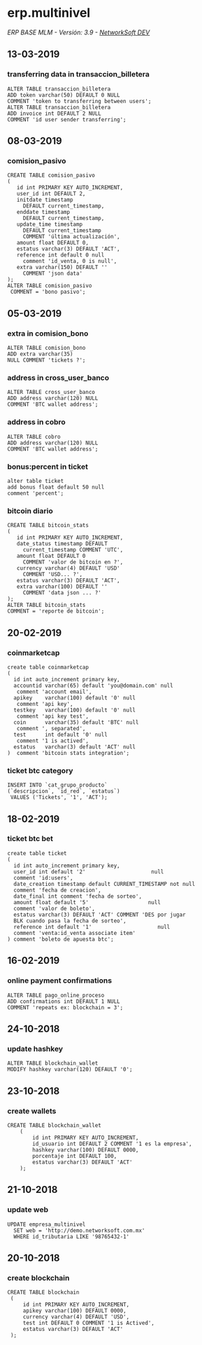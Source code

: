 erp.multinivel 
=
_ERP BASE MLM - Versión: 3.9 - 
[NetworkSoft DEV](http://network-soft.com)_

13-03-2019
-
### transferring data in transaccion_billetera
   ```mysql
ALTER TABLE transaccion_billetera 
ADD token varchar(50) DEFAULT 0 NULL 
COMMENT 'token to transferring between users';
ALTER TABLE transaccion_billetera 
ADD invoice int DEFAULT 2 NULL
 COMMENT 'id user sender transferring';
   ```
08-03-2019
-
### comision_pasivo
   ```mysql
  CREATE TABLE comision_pasivo
  (
      id int PRIMARY KEY AUTO_INCREMENT,
      user_id int DEFAULT 2,
      initdate timestamp 
        DEFAULT current_timestamp,
      enddate timestamp 
        DEFAULT current_timestamp,
      update_time timestamp 
        DEFAULT current_timestamp 
        COMMENT 'última actualización',
      amount float DEFAULT 0,
      estatus varchar(3) DEFAULT 'ACT',
      reference int default 0 null
        comment 'id_venta, 0 is null',
      extra varchar(150) DEFAULT '' 
        COMMENT 'json data'
  );
  ALTER TABLE comision_pasivo 
    COMMENT = 'bono pasivo';
   ```
05-03-2019
-
### extra in comision_bono
   ```mysql
  ALTER TABLE comision_bono 
  ADD extra varchar(35) 
  NULL COMMENT 'tickets ?';
   ```
### address in cross_user_banco
  ```mysql
 ALTER TABLE cross_user_banco
  ADD address varchar(120) NULL 
  COMMENT 'BTC wallet address';
  ```
### address in cobro
  ```mysql
 ALTER TABLE cobro
  ADD address varchar(120) NULL 
  COMMENT 'BTC wallet address';
  ```
### bonus:percent in ticket
```mysql
alter table ticket
add bonus float default 50 null 
comment 'percent';
```
### bitcoin diario
 ```mysql
CREATE TABLE bitcoin_stats
(
    id int PRIMARY KEY AUTO_INCREMENT,
    date_status timestamp DEFAULT 
      current_timestamp COMMENT 'UTC',
    amount float DEFAULT 0 
      COMMENT 'valor de bitcoin en ?',
    currency varchar(4) DEFAULT 'USD' 
      COMMENT 'USD... ?',
    estatus varchar(3) DEFAULT 'ACT',
    extra varchar(100) DEFAULT '' 
      COMMENT 'data json ... ?'
);
ALTER TABLE bitcoin_stats 
COMMENT = 'reporte de bitcoin';
 ```
20-02-2019
-
### coinmarketcap
 ```mysql
 create table coinmarketcap
 (
   id int auto_increment primary key,
   accountid varchar(65) default 'you@domain.com' null
    comment 'account email',
   apikey    varchar(100) default '0' null
    comment 'api key',
   testkey   varchar(100) default '0' null
    comment 'api key test',
   coin      varchar(35) default 'BTC' null
    comment ', separated',
   test      int default '0' null
    comment '1 is actived',
   estatus   varchar(3) default 'ACT' null
 )  comment 'bitcoin stats integration';
 ```
### ticket btc category
```mysql
INSERT INTO `cat_grupo_producto` 
(`descripcion`, `id_red`, `estatus`)
 VALUES ('Tickets', '1', 'ACT');
```
18-02-2019
-
### ticket btc bet
```mysql
create table ticket
(
  id int auto_increment primary key,
  user_id int default '2'                     null
  comment 'id:users',
  date_creation timestamp default CURRENT_TIMESTAMP not null
  comment 'fecha de creacion',
  date_final int comment 'fecha de sorteo',
  amount float default '5'                   null
  comment 'valor de boleto',
  estatus varchar(3) DEFAULT 'ACT' COMMENT 'DES por jugar 
  BLK cuando pasa la fecha de sorteo',
  reference int default '1'                     null
  comment 'venta:id_venta associate item'
) comment 'boleto de apuesta btc';
```
16-02-2019
-
### online payment confirmations
```mysql
ALTER TABLE pago_online_proceso 
ADD confirmations int DEFAULT 1 NULL 
COMMENT 'repeats ex: blockchain = 3';
```
24-10-2018
-
### update hashkey
```mysql
ALTER TABLE blockchain_wallet 
MODIFY hashkey varchar(120) DEFAULT '0';
```
23-10-2018
-
### create wallets

```mysql
CREATE TABLE blockchain_wallet
    (
        id int PRIMARY KEY AUTO_INCREMENT,
        id_usuario int DEFAULT 2 COMMENT '1 es la empresa',
        hashkey varchar(100) DEFAULT 0000,
        porcentaje int DEFAULT 100,
        estatus varchar(3) DEFAULT 'ACT'
    );
```

21-10-2018
-  
### update web
```mysql
UPDATE empresa_multinivel
  SET web = 'http://demo.networksoft.com.mx' 
  WHERE id_tributaria LIKE '98765432-1'
 ```
20-10-2018
-
### create blockchain
```mysql
CREATE TABLE blockchain
 (
     id int PRIMARY KEY AUTO_INCREMENT,
     apikey varchar(100) DEFAULT 0000,
     currency varchar(4) DEFAULT 'USD',
     test int DEFAULT 0 COMMENT '1 is Actived',
     estatus varchar(3) DEFAULT 'ACT'
 );
```